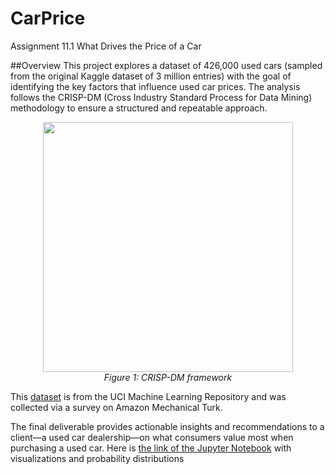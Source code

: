 # CarPrice
Assignment 11.1 What Drives the Price of a Car

##Overview
This project explores a dataset of 426,000 used cars (sampled from the original Kaggle dataset of 3 million entries) with the goal of identifying the key factors that influence used car prices. The analysis follows the CRISP-DM (Cross Industry Standard Process for Data Mining) methodology to ensure a structured and repeatable approach. 
<figure style="text-align:center;">
  <img src="image/crisp.png" width="400"/>
  <figcaption><em>Figure 1: CRISP-DM framework</em></figcaption>
</figure>

This [dataset](https://github.com/StanleyWan/Coupon/blob/main/prompt.ipynb) is from the UCI Machine Learning Repository and was collected via a survey on Amazon Mechanical Turk.

The final deliverable provides actionable insights and recommendations to a client—a used car dealership—on what consumers value most when purchasing a used car.
Here is [the link of the Jupyter Notebook](https://github.com/StanleyWan/Coupon/blob/main/prompt.ipynb) with visualizations and probability distributions

